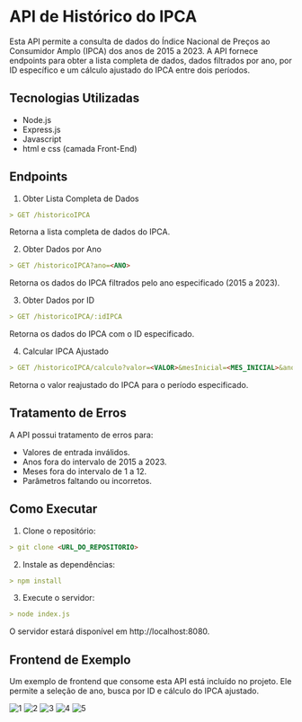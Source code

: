 # API de Histórico do IPCA 

Esta API permite a consulta de dados do Índice Nacional de Preços ao Consumidor Amplo (IPCA) dos anos de 2015 a 2023. A API fornece endpoints para obter a lista completa de dados, dados filtrados por ano, por ID específico e um cálculo ajustado do IPCA entre dois períodos.

## Tecnologias Utilizadas

- Node.js
- Express.js
- Javascript
- html e css (camada Front-End)

## Endpoints

1. Obter Lista Completa de Dados

```markdown
> GET /historicoIPCA 
```
Retorna a lista completa de dados do IPCA.

2. Obter Dados por Ano

```markdown
> GET /historicoIPCA?ano=<ANO>
```
Retorna os dados do IPCA filtrados pelo ano especificado (2015 a 2023).

3. Obter Dados por ID

```markdown
> GET /historicoIPCA/:idIPCA
```
Retorna os dados do IPCA com o ID especificado.

4. Calcular IPCA Ajustado

```markdown
> GET /historicoIPCA/calculo?valor=<VALOR>&mesInicial=<MES_INICIAL>&anoInicial=<ANO_INICIAL>&mesFinal=<MES_FINAL>&anoFinal=<ANO_FINAL>
```
Retorna o valor reajustado do IPCA para o período especificado.

## Tratamento de Erros

A API possui tratamento de erros para:

- Valores de entrada inválidos.
- Anos fora do intervalo de 2015 a 2023.
- Meses fora do intervalo de 1 a 12.
- Parâmetros faltando ou incorretos.

## Como Executar

1. Clone o repositório:
```markdown
> git clone <URL_DO_REPOSITORIO>
```

2. Instale as dependências:
```markdown
> npm install
```

3. Execute o servidor:
```markdown
> node index.js
```
O servidor estará disponível em http://localhost:8080.

## Frontend de Exemplo

Um exemplo de frontend que consome esta API está incluído no projeto. Ele permite a seleção de ano, busca por ID e cálculo do IPCA ajustado.

![1](https://github.com/alands1999/api-IPCA/assets/150439841/6d034578-c7b8-4587-bace-d74f41f7ba85)
![2](https://github.com/alands1999/api-IPCA/assets/150439841/cc9df924-180e-44c9-815b-8f4c205260e8)
![3](https://github.com/alands1999/api-IPCA/assets/150439841/a7e327f7-6799-4666-88b5-67767d3f97cb)
![4](https://github.com/alands1999/api-IPCA/assets/150439841/4e7f6eb1-cf02-4abe-bb68-da7a1065be73)
![5](https://github.com/alands1999/api-IPCA/assets/150439841/a72a7d7f-01c7-4637-99ed-992df681b860)

